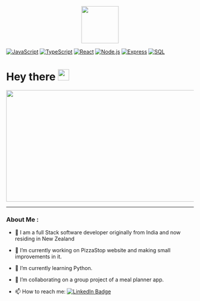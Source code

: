 <div id="header" align="center">
  <img src="https://media.giphy.com/media/v1.Y2lkPTc5MGI3NjExbTU3dXlyY3k2Z2l6bmZ5cXVueWl5ZjBvenhjdGd0eHdna3k1b2p3dyZlcD12MV9pbnRlcm5hbF9naWZfYnlfaWQmY3Q9cw/3kPDmoWdBpQPNhCnUG/giphy.gif" width="100"/>
</div>

[![JavaScript](https://img.shields.io/badge/JavaScript-yellow?style=flat-square&logo=javascript)](https://developer.mozilla.org/en-US/docs/Web/JavaScript)
[![TypeScript](https://img.shields.io/badge/TypeScript-blue?style=flat-square&logo=typescript)](https://www.typescriptlang.org/)
[![React](https://img.shields.io/badge/React-blue?style=flat-square&logo=react)](https://reactjs.org/)
[![Node.js](https://img.shields.io/badge/Node.js-green?style=flat-square&logo=node.js)](https://nodejs.org/)
[![Express](https://img.shields.io/badge/Express-lightgrey?style=flat-square&logo=express)](https://expressjs.com/)
[![SQL](https://img.shields.io/badge/SQL-blue?style=flat-square&logo=postgresql)](https://www.postgresql.org/)

<h1>
  Hey there
  <img src="https://media.giphy.com/media/hvRJCLFzcasrR4ia7z/giphy.gif" width="30px"/>
</h1>
<div align="center">
  <img src="https://media.giphy.com/media/dWesBcTLavkZuG35MI/giphy.gif" width="600" height="300"/>
</div>

---

### About Me :

- 💬 I am a full Stack software developer originally from India and now residing in New Zealand
- 🔭 I’m currently working on PizzaStop website and making small improvements in it.
- 🌱 I’m currently learning Python.
- 👯 I’m collaborating on a group project of a meal planner app.

- 📫 How to reach me: <a href="https://www.linkedin.com/in/sukhjeet-chauhan-627401140/">
  <img src="https://img.shields.io/badge/LinkedIn-blue?&logo=linkedin&logoColor=white" alt="LinkedIn Badge"/>
  </a>
